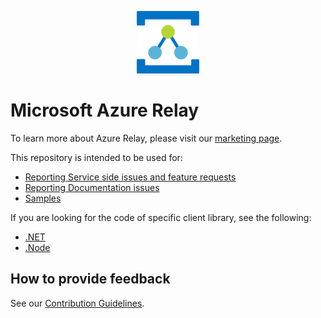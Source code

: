 ﻿<p align="center">
  <img src="relay.png" alt="Microsoft Azure Relay" width="100"/>
</p>

# Microsoft Azure Relay

To learn more about Azure Relay, please visit our [marketing page](https://azure.microsoft.com/services/service-bus/).

This repository is intended to be used for:
* [Reporting Service side issues and feature requests](https://github.com/azure/azure-relay/issues)
* [Reporting Documentation issues](https://github.com/azure/azure-relay/issues)
* [Samples](./samples)

If you are looking for the code of specific client library, see the following:
* [.NET](https://github.com/azure/azure-relay-dotnet)
* [.Node](https://github.com/azure/azure-relay-node)

## How to provide feedback

See our [Contribution Guidelines](./.github/CONTRIBUTING.md).